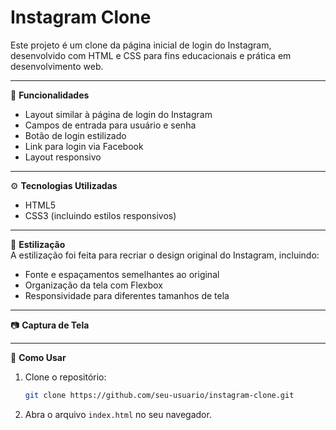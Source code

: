 # Instagram Clone

Este projeto é um clone da página inicial de login do Instagram, desenvolvido com HTML e CSS para fins educacionais e prática em desenvolvimento web.

---

📌 **Funcionalidades**

- Layout similar à página de login do Instagram
- Campos de entrada para usuário e senha
- Botão de login estilizado
- Link para login via Facebook
- Layout responsivo

---

⚙️ **Tecnologias Utilizadas**

- HTML5
- CSS3 (incluindo estilos responsivos)

---

🎨 **Estilização**  
A estilização foi feita para recriar o design original do Instagram, incluindo:

- Fonte e espaçamentos semelhantes ao original
- Organização da tela com Flexbox
- Responsividade para diferentes tamanhos de tela

---

📷 **Captura de Tela**


---

🔧 **Como Usar**

1. Clone o repositório:

   ```bash
   git clone https://github.com/seu-usuario/instagram-clone.git
   
2. Abra o arquivo `index.html` no seu navegador.

